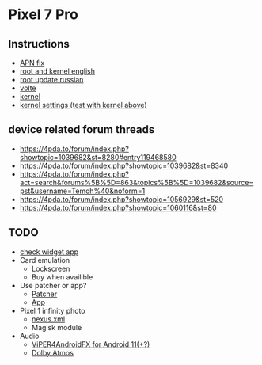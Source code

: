 # Pixel 7 Pro

## Instructions
- [APN fix](https://4pda.to/forum/index.php?showtopic=1030072&st=11920#entry117115914)
- [root and kernel english](https://forum.xda-developers.com/t/unlock-bootloader-root-pixel-7-pro-cheetah-safetynet.4502805/)
- [root update russian](https://4pda.to/forum/index.php?s=&showtopic=1056929&view=findpost&p=118756051)
- [volte](https://4pda.to/forum/index.php?showtopic=1039682&view=findpost&p=118422509)
- [kernel](https://forum.xda-developers.com/t/kernel-19-12-2022-android-13-0-0-stable-kirisakura-1-2-1-for-pixel-7-pro-aka-pantah.4509795/)
- [kernel settings (test with kernel above)](https://forum.xda-developers.com/t/optimise-stock-kernel-scheduler-governor-setting.4544447/)


## device related forum threads
- https://4pda.to/forum/index.php?showtopic=1039682&st=8280#entry119468580
- https://4pda.to/forum/index.php?showtopic=1039682&st=8340
- https://4pda.to/forum/index.php?act=search&forums%5B%5D=863&topics%5B%5D=1039682&source=pst&username=Temoh%40&noform=1
- https://4pda.to/forum/index.php?showtopic=1056929&st=520
- https://4pda.to/forum/index.php?showtopic=1060116&st=80

## TODO
- [check widget app](https://play.google.com/store/apps/details?id=org.kustom.widget)
- Card emulation
    - Lockscreen
    - Buy when availible
- Use patcher or app?
    - [Patcher](https://github.com/jacopotediosi/GoogleDialerMod)
    - [App](https://play.google.com/store/apps/details?id=com.catalinagroup.callrecorder)
- Pixel 1 infinity photo
    - [nexus.xml](https://4pda.to/forum/index.php?s=&showtopic=915369&view=findpost&p=112909048)
    - Magisk module
- Audio
    - [ViPER4AndroidFX for Android 11(+?)](https://4pda.to/forum/index.php?showtopic=405989&st=28900#entry100832014)
    - [Dolby Atmos](https://gitlab.com/magisk-module/dolby-atmos-moto-g52-magisk-module)
